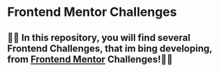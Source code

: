 # Frontend Mentor Challenges

## 🤸‍♂️ In this repository, you will find several Frontend Challenges, that im bing developing, from <a href="www.frontendmentor.io/challenges" target="_blanc">Frontend Mentor</a> Challenges!🤸‍♂️


